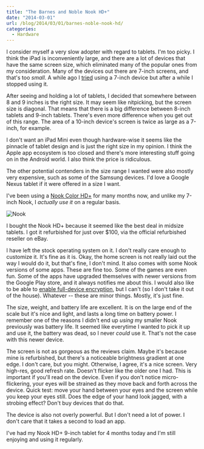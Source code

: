 ```yaml
---
title: "The Barnes and Noble Nook HD+"
date: "2014-03-01"
url: /blog/2014/03/01/barnes-noble-nook-hd/
categories:
  - Hardware
---
```


I consider myself a very slow adopter with regard to tablets. I'm too picky. I
think the iPad is inconveniently large, and there are a lot of devices that have
the same screen size, which eliminated many of the popular ones from my
consideration. Many of the devices out there are 7-inch screens, and that's too
*small*.  A while ago I [tried][1] using a 7-inch device but after a while I
stopped using it.

After seeing and holding a lot of tablets, I decided that somewhere between 8
and 9 inches is the right size. It may seem like nitpicking, but the screen size
is diagonal. That means that there is a big difference between 8-inch tablets
and 9-inch tablets. There's even more difference when you get out of this range.
The area of a 10-inch device's screen is twice as large as a 7-inch, for
example.

I don't want an iPad Mini even though hardware-wise it seems like the pinnacle
of tablet design and is just the right size in my opinion. I think the Apple app
ecosystem is too closed and there's more interesting stuff going on in the
Android world. I also think the price is ridiculous.

The other potential contenders in the size range I wanted were also mostly very
expensive, such as some of the Samsung devices. I'd love a Google Nexus tablet if it were offered in a size I want.

I've been using a [Nook Color HD+][4] for many months now, and unlike my 7-inch
Nook, I *actually use it* on a regular basis.

![Nook][2]

<!--more-->

I bought the Nook HD+ because it seemed like the best deal in midsize tablets.
I got it refurbished for just over $100, via the official refurbished reseller
on eBay.

I have left the stock operating system on it. I don't really care enough to
customize it. It's fine as it is. Okay, the home screen is not really laid out
the way I would do it, but that's fine, I don't mind. It also comes with some
Nook versions of some apps. These are fine too. Some of the games are even fun.
Some of the apps have upgraded themselves with newer versions from the Google
Play store, and it always notifies me about this.  I would also like to be able
to [enable full-device encryption][3], but I can't (so I don't take it out of
the house). Whatever -- these are minor things. Mostly, it's just fine.

The size, weight, and battery life are excellent. It is on the large end of the
scale but it's nice and light, and lasts a long time on battery power. I
remember one of the reasons I didn't end up *using* my smaller Nook previously
was battery life. It seemed like everytime I wanted to pick it up and use it,
the battery was dead, so I never *could* use it. That's not the case with this
newer device.

The screen is not as gorgeous as the reviews claim. Maybe it's because mine is
refurbished, but there's a noticeable brightness gradient at one edge. I don't
care, but you might. Otherwise, I agree, it's a nice screen. Very high-res, good
refresh rate. Doesn't flicker like the older one I had. This is important if
you'll read on the device. Even if you don't notice micro-flickering, your eyes
will be strained as they move back and forth across the device. Quick test: move
your hand between your eyes and the screen while you keep your eyes still. Does
the edge of your hand look jagged, with a strobing effect? Don't buy devices
that do that.

The device is also not overly powerful. But I don't need a lot of power. I don't
care that it takes a second to load an app.

I've had my Nook HD+ 9-inch tablet for 4 months today and I'm still enjoying and
using it regularly.

[1]: http://www.xaprb.com/blog/2011/06/04/using-the-nook-color-as-a-full-featured-android-tablet/
[2]: /media/2014/03/nook.jpg
[3]: http://www.xaprb.com/blog/2013/12/18/secure-your-accounts-and-devices/
[4]: http://www.barnesandnoble.com/p/nook-hd-plus-barnes-noble/1110060512

